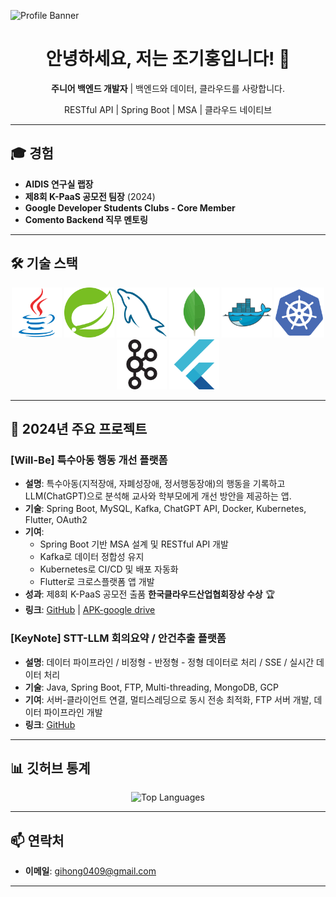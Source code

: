 
![Profile Banner](https://raw.githubusercontent.com/gihongjo/gihongjo/main/assets/gihong-github.gif)


<h1 align="center">안녕하세요, 저는 조기홍입니다! 👋</h1>
<p align="center"><strong>주니어 백엔드 개발자</strong> | 백엔드와 데이터, 클라우드를 사랑합니다.</p>
<p align="center">RESTful API | Spring Boot | MSA | 클라우드 네이티브</p>




---
## 🎓 경험
- **AIDIS 연구실 랩장**
- **제8회 K-PaaS 공모전 팀장** (2024)
- **Google Developer Students Clubs - Core Member**
- **Comento Backend 직무 멘토링**

---

## 🛠️ 기술 스택
<p align="center">
  <a href="https://www.java.com/" target="_blank"><img src="https://raw.githubusercontent.com/gihongjo/gihongjo/main/assets/icons/Java.png" alt="Java" width="80"></a>
  <a href="https://spring.io/projects/spring-boot" target="_blank"><img src="https://raw.githubusercontent.com/gihongjo/gihongjo/main/assets/icons/Spring.png" alt="Spring Boot" width="80"></a>
  <a href="https://www.mysql.com/" target="_blank"><img src="https://raw.githubusercontent.com/gihongjo/gihongjo/main/assets/icons/MySQL.png" alt="MySQL" width="80"></a>
  <a href="https://www.mongodb.com/" target="_blank"><img src="https://raw.githubusercontent.com/gihongjo/gihongjo/main/assets/icons/MongoDB.png" alt="MongoDB" width="80"></a>
  <a href="https://www.docker.com/" target="_blank"><img src="https://raw.githubusercontent.com/gihongjo/gihongjo/main/assets/icons/Docker.png" alt="Docker" width="80"></a>
  <a href="https://kubernetes.io/" target="_blank"><img src="https://raw.githubusercontent.com/gihongjo/gihongjo/main/assets/icons/Kubernetes.png" alt="Kubernetes" width="80"></a>
  <a href="https://kafka.apache.org/" target="_blank"><img src="https://raw.githubusercontent.com/gihongjo/gihongjo/main/assets/icons/Apache%20Kafka.png" alt="Kafka" width="80"></a>
  <a href="https://flutter.dev/" target="_blank"><img src="https://raw.githubusercontent.com/gihongjo/gihongjo/main/assets/icons/Flutter.png" alt="Flutter" width="80"></a>
</p>

---

## 🚀 2024년 주요 프로젝트

### **[Will-Be] 특수아동 행동 개선 플랫폼**
- **설명**: 특수아동(지적장애, 자폐성장애, 정서행동장애)의 행동을 기록하고 LLM(ChatGPT)으로 분석해 교사와 학부모에게 개선 방안을 제공하는 앱.  
- **기술**: Spring Boot, MySQL, Kafka, ChatGPT API, Docker, Kubernetes, Flutter, OAuth2  
- **기여**:  
  - Spring Boot 기반 MSA 설계 및 RESTful API 개발  
  - Kafka로 데이터 정합성 유지
  - Kubernetes로 CI/CD 및 배포 자동화  
  - Flutter로 크로스플랫폼 앱 개발  
- **성과**: 제8회 K-PaaS 공모전 출품 **한국클라우드산업협회장상 수상** 🏆 
- **링크**: [GitHub](https://github.com/gihongjo/TeamA) | [APK-google drive](https://drive.google.com/file/d/1LQ47RjRqX73JRwM--bDuj_z_4ilDkj1X/view?usp=drive_link)

### **[KeyNote] STT-LLM 회의요약 / 안건추출 플랫폼**
- **설명**: 데이터 파이프라인 / 비정형 - 반정형 - 정형 데이터로 처리 / SSE / 실시간 데이터 처리 
- **기술**: Java, Spring Boot, FTP, Multi-threading, MongoDB, GCP
- **기여**: 서버-클라이언트 연결, 멀티스레딩으로 동시 전송 최적화, FTP 서버 개발, 데이터 파이프라인 개발
- **링크**: [GitHub](https://github.com/onezero-dju/2024-UCD_FTP_SERVER/tree/master)

---

## 📊 깃허브 통계
<p align="center">
  <img src="https://github-readme-stats.vercel.app/api/top-langs/?username=gihongjo&layout=compact&theme=radical" alt="Top Languages">
</p>

---

## 📫 연락처
- **이메일**: [gihong0409@gmail.com](mailto:gihong0409@gmail.com)  
---



